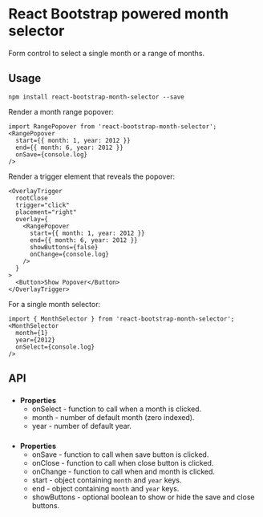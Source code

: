 # React Bootstrap powered month selector

Form control to select a single month or a range of months.

## Usage

    npm install react-bootstrap-month-selector --save

Render a month range popover:

    import RangePopover from 'react-bootstrap-month-selector';
    <RangePopover
      start={{ month: 1, year: 2012 }}
      end={{ month: 6, year: 2012 }}
      onSave={console.log}
    />

Render a trigger element that reveals the popover:

    <OverlayTrigger
      rootClose
      trigger="click"
      placement="right"
      overlay={
        <RangePopover
          start={{ month: 1, year: 2012 }}
          end={{ month: 6, year: 2012 }}
          showButtons={false}
          onChange={console.log}
        />
      }
    >
      <Button>Show Popover</Button>
    </OverlayTrigger>

For a single month selector:

    import { MonthSelector } from 'react-bootstrap-month-selector';
    <MonthSelector
      month={1}
      year={2012}
      onSelect={console.log}
    />

## API

### <MonthSelector />

* **Properties**
  * onSelect - function to call when a month is clicked.
  * month - number of default month (zero indexed).
  * year - number of default year.

### <RangePopover />

* **Properties**
  * onSave - function to call when save button is clicked.
  * onClose - function to call when close button is clicked.
  * onChange - function to call when and month is clicked.
  * start - object containing `month` and `year` keys.
  * end - object containing `month` and `year` keys.
  * showButtons - optional boolean to show or hide the save and close buttons.
